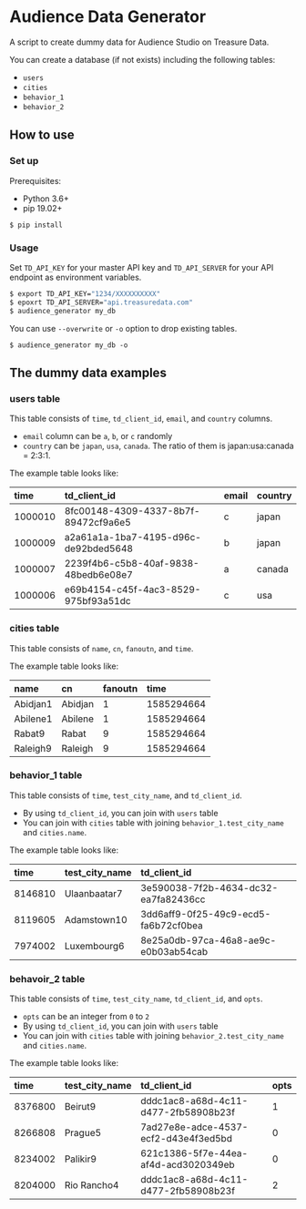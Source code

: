 # Audience Data Generator

A script to create dummy data for Audience Studio on Treasure Data.

You can create a database (if not exists) including the following tables:

- `users`
- `cities`
- `behavior_1`
- `behavior_2`

## How to use

### Set up

Prerequisites:

- Python 3.6+
- pip 19.02+

```shell script
$ pip install 
```

### Usage

Set `TD_API_KEY` for your master API key and `TD_API_SERVER` for your API endpoint as environment variables.

```bash
$ export TD_API_KEY="1234/XXXXXXXXXX"
$ epoxrt TD_API_SERVER="api.treasuredata.com"
$ audience_generator my_db
```

You can use `--overwrite` or `-o` option to drop existing tables.

```shell script
$ audience_generator my_db -o
```

## The dummy data examples

### users table

This table consists of `time`, `td_client_id`, `email`, and `country` columns.
- `email` column can be `a`, `b`, or `c` randomly
- `country` can be `japan`, `usa`, `canada`. The ratio of them is japan:usa:canada = 2:3:1.

The example table looks like:

|time|td_client_id|email|country|
|:---|:---|:----|:---|
|1000010|8fc00148-4309-4337-8b7f-89472cf9a6e5|c|japan|
|1000009|a2a61a1a-1ba7-4195-d96c-de92bded5648|b|japan|
|1000007|2239f4b6-c5b8-40af-9838-48bedb6e08e7|a|canada|
|1000006|e69b4154-c45f-4ac3-8529-975bf93a51dc|c|usa|

### cities table

This table consists of `name`, `cn`, `fanoutn`, and `time`.

The example table looks like:

|name|cn|fanoutn|time|
|:---|:---|:---|:---|
|Abidjan1|Abidjan|1|1585294664|
|Abilene1|Abilene|1|1585294664|
|Rabat9|Rabat|9|1585294664|
|Raleigh9|Raleigh|9|1585294664|


### behavior_1 table

This table consists of `time`, `test_city_name`, and `td_client_id`.

- By using `td_client_id`, you can join with `users` table
- You can join with `cities` table with joining `behavior_1.test_city_name` and `cities.name`.   

The example table looks like:

|time|test_city_name|td_client_id|
|:---|:---|:---|
|8146810|Ulaanbaatar7|3e590038-7f2b-4634-dc32-ea7fa82436cc|
|8119605|Adamstown10|3dd6aff9-0f25-49c9-ecd5-fa6b72cf0bea|
|7974002|Luxembourg6|8e25a0db-97ca-46a8-ae9c-e0b03ab54cab|

### behavoir_2 table

This table consists of `time`, `test_city_name`, `td_client_id`, and `opts`.

- `opts` can be an integer from `0` to `2`
- By using `td_client_id`, you can join with `users` table
- You can join with `cities` table with joining `behavior_2.test_city_name` and `cities.name`.   

The example table looks like:

|time|test_city_name|td_client_id|opts|
|:---|:---|:---|:---|
|8376800|Beirut9|dddc1ac8-a68d-4c11-d477-2fb58908b23f|1|
|8266808|Prague5|7ad27e8e-adce-4537-ecf2-d43e4f3ed5bd|0|
|8234002|Palikir9|621c1386-5f7e-44ea-af4d-acd3020349eb|0|
|8204000|Rio Rancho4|dddc1ac8-a68d-4c11-d477-2fb58908b23f|2|

